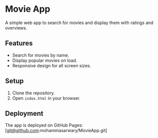 # Movie App
A simple web app to search for movies and display them with ratings and overviews.

## Features
- Search for movies by name.
- Display popular movies on load.
- Responsive design for all screen sizes.

## Setup
1. Clone the repository.
2. Open `index.html` in your browser.

## Deployment
The app is deployed on GitHub Pages: [git@github.com:mohammasarwary/MovieApp.git]